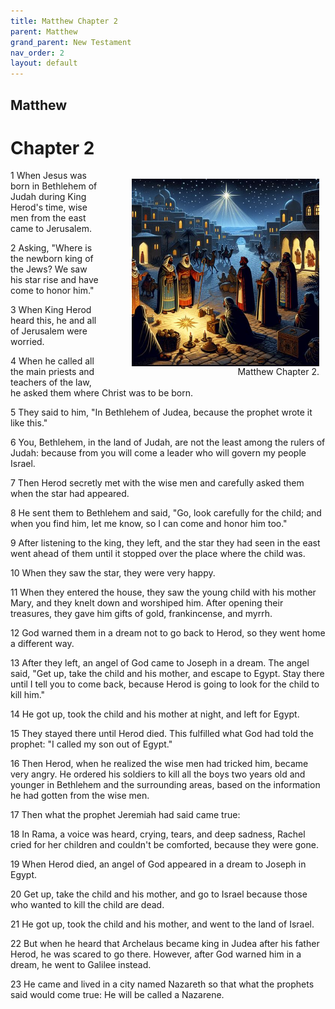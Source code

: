 ```yaml
---
title: Matthew Chapter 2
parent: Matthew
grand_parent: New Testament
nav_order: 2
layout: default
---
```


## Matthew

# Chapter 2

<figure style="float: right; margin-right: 10px;">
    <img src="/assets/Image/Matthew/500/2.jpg" alt="Matthew Chapter 2" style="width: 300px; height: 300px; float: right;padding-left: 10px;"/>
    <figcaption style="clear: both;text-align: right;">Matthew Chapter 2.</figcaption>
</figure>
1 When Jesus was born in Bethlehem of Judah during King Herod's time, wise men from the east came to Jerusalem.

2 Asking, "Where is the newborn king of the Jews? We saw his star rise and have come to honor him."

3 When King Herod heard this, he and all of Jerusalem were worried.

4 When he called all the main priests and teachers of the law, he asked them where Christ was to be born.

5 They said to him, "In Bethlehem of Judea, because the prophet wrote it like this."

6 You, Bethlehem, in the land of Judah, are not the least among the rulers of Judah: because from you will come a leader who will govern my people Israel.

7 Then Herod secretly met with the wise men and carefully asked them when the star had appeared.

8 He sent them to Bethlehem and said, "Go, look carefully for the child; and when you find him, let me know, so I can come and honor him too."

9 After listening to the king, they left, and the star they had seen in the east went ahead of them until it stopped over the place where the child was.

10 When they saw the star, they were very happy.

11 When they entered the house, they saw the young child with his mother Mary, and they knelt down and worshiped him. After opening their treasures, they gave him gifts of gold, frankincense, and myrrh.

12 God warned them in a dream not to go back to Herod, so they went home a different way.

13 After they left, an angel of God came to Joseph in a dream. The angel said, "Get up, take the child and his mother, and escape to Egypt. Stay there until I tell you to come back, because Herod is going to look for the child to kill him."

14 He got up, took the child and his mother at night, and left for Egypt.

15 They stayed there until Herod died. This fulfilled what God had told the prophet: "I called my son out of Egypt."

16 Then Herod, when he realized the wise men had tricked him, became very angry. He ordered his soldiers to kill all the boys two years old and younger in Bethlehem and the surrounding areas, based on the information he had gotten from the wise men.

17 Then what the prophet Jeremiah had said came true:

18 In Rama, a voice was heard, crying, tears, and deep sadness, Rachel cried for her children and couldn't be comforted, because they were gone.

19 When Herod died, an angel of God appeared in a dream to Joseph in Egypt.

20 Get up, take the child and his mother, and go to Israel because those who wanted to kill the child are dead.

21 He got up, took the child and his mother, and went to the land of Israel.

22 But when he heard that Archelaus became king in Judea after his father Herod, he was scared to go there. However, after God warned him in a dream, he went to Galilee instead.

23 He came and lived in a city named Nazareth so that what the prophets said would come true: He will be called a Nazarene.


